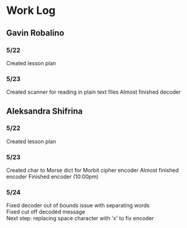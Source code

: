 # Work Log

## Gavin Robalino

### 5/22

Created lesson plan

### 5/23

Created scanner for reading in plain text files 
Almost finished decoder


## Aleksandra Shifrina

### 5/22

Created lesson plan

### 5/23

Created char to Morse dict for Morbit cipher encoder 
Almost finished encoder 
Finished encoder (10:00pm)

### 5/24

Fixed decoder out of bounds issue with separating words  
Fixed cut off decoded message  
Next step: replacing space character with 'x' to fix encoder  
